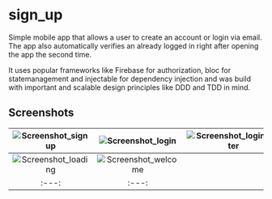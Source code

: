# sign_up

Simple mobile app that allows a user to create an account or login via email. 
The app also automatically verifies an already logged in right after opening the app the second time.

It uses popular frameworks like Firebase for authorization, bloc for statemanagement and injectable for dependency injection and was build with important and scalable design principles like DDD and TDD in mind.

## Screenshots

|![Screenshot_signup](https://user-images.githubusercontent.com/18090383/87271643-04d49780-c4fe-11ea-8da4-2d47b44e4332.png)|![Screenshot_login](https://user-images.githubusercontent.com/18090383/87271596-df478e00-c4fd-11ea-918d-96921a24011c.png)|![Screenshot_login_enter](https://user-images.githubusercontent.com/18090383/87271620-f7b7a880-c4fd-11ea-9654-eef0a2373341.png)|
:---:|:---:|:---:
|![Screenshot_loading](https://user-images.githubusercontent.com/18090383/87271698-3b121700-c4fe-11ea-9686-da6ad0107a35.png)|![Screenshot_welcome](https://user-images.githubusercontent.com/18090383/87271663-174ed100-c4fe-11ea-98ce-19d8d3657e18.png)|
:---:|:---:
